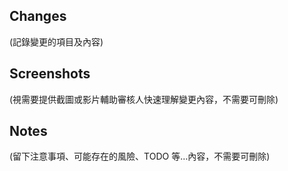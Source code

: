 ## Changes

(記錄變更的項目及內容)

## Screenshots

(視需要提供截圖或影片輔助審核人快速理解變更內容，不需要可刪除)

## Notes

(留下注意事項、可能存在的風險、TODO 等…內容，不需要可刪除)
